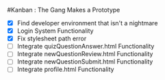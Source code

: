 #Kanban : The Gang Makes a Prototype

- [x] Find developer environment that isn't a nightmare </br>
- [x] Login System Functionality </br>
- [x] Fix stylesheet path error </br>
- [ ] Integrate quizQuestionAnswer.html Functionality </br>
- [ ] Integrate newQuestionReview.html Functionality </br>
- [ ] Integrate newQuestionSubmit.html Functionality </br>
- [ ] Integrate profile.html Functionality </br>
